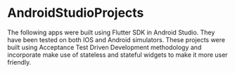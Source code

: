 # AndroidStudioProjects
The following apps were built using Flutter SDK in Android Studio. They have been tested on both IOS and Android simulators. These projects were built using Acceptance Test Driven Development methodology and incorporate make use of stateless and stateful widgets to make it more user friendly.
